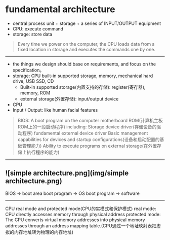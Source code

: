 # fundamental architecture
- central process unit + storage + a series of INPUT/OUTPUT equipment
- CPU: execute command
- storage: store data

> Every time we power on the computer, the CPU loads data from a fixed location in storage and executes the commands one by one.

---
- the things we design should base on requirements, and focus on the specification。
- storage: CPU built-in supported storage, memory, mechanical hard drive, USB SSD, CD
  - Built-in supported storage(内置支持的存储):  register(寄存器), memory, ROM
  - external storage(外置存储): input/output device
- CPU
- Input / Output: like human facial features

> BIOS: A boot program on the computer motherboard ROM(计算机主板ROM上的一段启动程序)
> including: Storage device driver(存储设备的驱动程序)
> fundamental external device driver
> Basic management capabilities for devices and startup configurations(设备和启动配置的基础管理能力)
> Ability to execute programs on external storage(在外置存储上执行程序的能力)
---
![simple architecture.png](img/simple architecture.png)
---
BIOS -> boot area boot program -> OS boot program -> software

---
CPU real mode and protected mode(CPU的实模式和保护模式)
real mode: CPU directly accesses memory through physical address
protected mode: The CPU converts virtual memory addresses into physical memory addresses through an address mapping table.(CPU通过一个地址映射表把虚拟的内存地址转为物理的内存地址)

